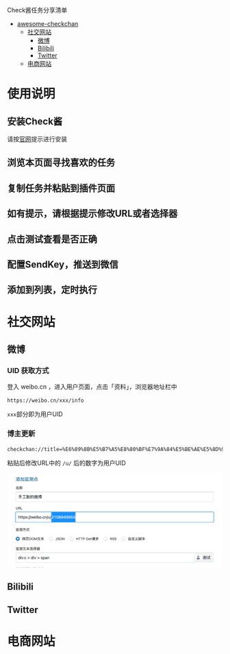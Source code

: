 Check酱任务分享清单

<!--ts-->
* [awesome-checkchan](#awesome-checkchan)
   * [社交网站](#社交网站)
      * [微博](#微博)
      * [Bilibili](#bilibili)
      * [Twitter](#twitter)
   * [电商网站](#电商网站)
<!--te-->

# 使用说明

## 安装Check酱

请按[官网](http://ckc.ftqq.com)提示进行安装

## 浏览本页面寻找喜欢的任务

## 复制任务并粘贴到插件页面

## 如有提示，请根据提示修改URL或者选择器

## 点击测试查看是否正确

## 配置SendKey，推送到微信

## 添加到列表，定时执行


# 社交网站

## 微博

### UID 获取方式

登入 weibo.cn ，进入用户页面，点击「资料」，浏览器地址栏中 

```
https://weibo.cn/xxx/info
```

`xxx`部分即为用户UID

### 博主更新

```
checkchan://title=%E6%89%8B%E5%B7%A5%E8%80%BF%E7%9A%84%E5%BE%AE%E5%8D%9A&url=https%3A%2F%2Fweibo.cn%2Fu%2F3108949955&path=div.c%20%3E%20div%20%3E%20span&type=dom&code=200&json_data_format=form&rss_field=title&delay=0&retry=10&cron=*%20*%20*%20*%20*&when=change&compare_type=all&compare_op=ne&compare_value=*%E4%B8%8A%E6%AC%A1%E7%9B%91%E6%B5%8B%E8%BF%94%E5%9B%9E%E5%80%BC*&shell_type=javascript
```

粘贴后修改URL中的 `/u/` 后的数字为用户UID

![](image/20220609102941.png) 



## Bilibili

## Twitter

# 电商网站